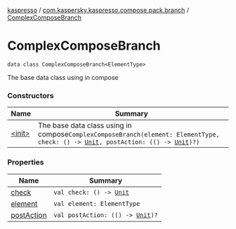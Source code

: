 [kaspresso](../../index.md) / [com.kaspersky.kaspresso.compose.pack.branch](../index.md) / [ComplexComposeBranch](./index.md)

# ComplexComposeBranch

`data class ComplexComposeBranch<ElementType>`

The base data class using in compose

### Constructors

| Name | Summary |
|---|---|
| [&lt;init&gt;](-init-.md) | The base data class using in compose`ComplexComposeBranch(element: ElementType, check: () -> `[`Unit`](https://kotlinlang.org/api/latest/jvm/stdlib/kotlin/-unit/index.html)`, postAction: (() -> `[`Unit`](https://kotlinlang.org/api/latest/jvm/stdlib/kotlin/-unit/index.html)`)?)` |

### Properties

| Name | Summary |
|---|---|
| [check](check.md) | `val check: () -> `[`Unit`](https://kotlinlang.org/api/latest/jvm/stdlib/kotlin/-unit/index.html) |
| [element](element.md) | `val element: ElementType` |
| [postAction](post-action.md) | `val postAction: (() -> `[`Unit`](https://kotlinlang.org/api/latest/jvm/stdlib/kotlin/-unit/index.html)`)?` |
